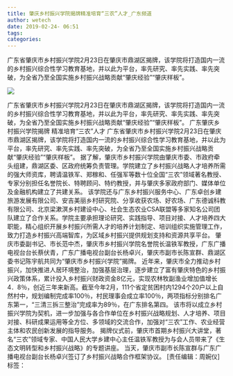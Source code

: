 ```yaml
---
title: 肇庆乡村振兴学院揭牌精准培育“三农”人才_广东频道
author: wetech
date: 2019-02-24- 06:51
tags: 
categories: 
---
```

广东省肇庆市乡村振兴学院2月23日在肇庆市鼎湖区揭牌，该学院将打造国内一流的乡村振兴综合性学习教育基地，并以此为平台，率先研究、率先实践、率先突破，为全省乃至全国实施乡村振兴战略贡献“肇庆经验”“肇庆样板”。
<!-- more -->
                
<img align="center" border="0" src="http://p2.ifengimg.com/a/2016/0810/204c433878d5cf9size1_w16_h16.png" />
                
                
            
广东省肇庆市乡村振兴学院2月23日在肇庆市鼎湖区揭牌，该学院将打造国内一流的乡村振兴综合性学习教育基地，并以此为平台，率先研究、率先实践、率先突破，为全省乃至全国实施乡村振兴战略贡献“肇庆经验”“肇庆样板”。
广东肇庆乡村振兴学院揭牌 精准培育“三农”人才
广东省肇庆市乡村振兴学院2月23日在肇庆市鼎湖区揭牌，该学院将打造国内一流的乡村振兴综合性学习教育基地，并以此为平台，率先研究、率先实践、率先突破，为全省乃至全国实施乡村振兴战略贡献“肇庆经验”“肇庆样板”。
据了解，肇庆市乡村振兴学院由肇庆市委、市政府牵头组建，鼎湖区委、区政府统筹负责管理。学院建立了乡村振兴战略人才培养所需的强大师资库，聘请温铁军、郑稼和、任强军等数十位全国“三农”领域著名教授、专家分别担任名誉院长、特聘顾问、特约教授，并与肇庆多家政府部门、媒体单位及金融机构建立了共建关系。
该学院还与广东乡村振兴服务中心、广东卓创乡建旅游发展有限公司、安吉美丽乡村研究院、分享收获农场、好农场、广东德诚科教有限公司、北京梁漱溟乡村建设中心、社会生态农业CSA联盟等多家知名公司团队建立了合作关系。学院主要承担理论研究、实践指导、项目对接、人才培养四大职能，精心组织开展乡村振兴所需人才的培养计划制定、培训组织实施管理工作，致力打造乡村振兴高端智库，为区域乡村振兴提供规划支持和资源共享平台。
肇庆市委副书记、市长范中杰，肇庆市乡村振兴学院名誉院长温铁军教授，广东广播电视台台长蔡伏青，广东广播电视台副台长杨卓兴，肇庆市副市长陈宣群、鼎湖区委书记陈宇航共同为“肇庆市乡村振兴学院”揭牌。
近年来，肇庆市全力推动乡村振兴，加快推进人居环境整治，加强基层治理，逐步建立了富有肇庆特色的乡村振兴政策体系，累计投入乡村振兴财政资金8亿元，实现农林牧副渔业增加值增长4．8％，创近三年来新高。截至今年2月，111个省定贫困村内1294个20户以上自然村中，规划编制完成率100％，村民理事会成立率100％，两项指标分别排名广东第一，“三清三拆三整治”完成率为89％，在广东排名第四。
该市将以成立乡村振兴学院为契机，进一步加强与各合作单位在乡村振兴战略规划、人才培养、项目对接、科研成果运用等全方位、多领域的交流合作，加强对“三农”工作、农业经营主体和农民创新发展的指导服务。
揭牌仪式前，肇庆市首期乡村振兴大讲堂，著名“三农”领域专家、中国人民大学乡建中心主任温铁军教授为与会人员带来了《生态文明转型和乡村振兴战略》的专题讲座。
当天，肇庆市副市长陈宣群与广东广播电视台副台长杨卓兴签订了乡村振兴战略合作框架协议。
[责任编辑：周婉仪]
标签：
 
 
 
             
